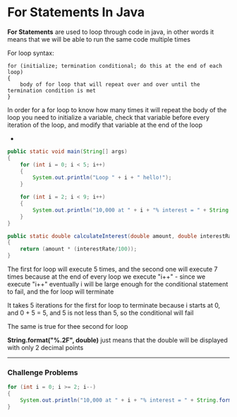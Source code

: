 # For Statements In Java

**For Statements** are used to loop through code in java, in other words it means that we will be able to run the same code multiple times

For loop syntax:

```
for (initialize; termination conditional; do this at the end of each loop)
{
    body of for loop that will repeat over and over until the termination condition is met
}
```

In order for a for loop to know how many times it will repeat the body of the loop you need to initialize a variable, check that variable before every iteration of the loop, and modify that variable at the end of the loop

-

```java
public static void main(String[] args)
{
    for (int i = 0; i < 5; i++)
    {
        System.out.println("Loop " + i + " hello!");
    }

    for (int i = 2; i < 9; i++)
    {
        System.out.println("10,000 at " + i + "% interest = " + String.format("%.2f",calculateInterest(10000.0, i)));
    }
}

public static double calculateInterest(double amount, double interestRate)
{
    return (amount * (interestRate/100));
}
```

The first for loop will execute 5 times, and the second one will execute 7 times because at the end of every loop we execute "i++" - since we execute "i++" eventually i will be large enough for the conditional statement to fail, and the for loop will terminate

It takes 5 iterations for the first for loop to terminate because i starts at 0, and 0 + 5 = 5, and 5 is not less than 5, so the conditional will fail

The same is true for thee second for loop

**String.format("%.2F", double)** just means that the double will be displayed with only 2 decimal points

***

### Challenge Problems

```java
for (int i = 0; i >= 2; i--)
{
    System.out.println("10,000 at " + i + "% interest = " + String.format("%.2f", calculateInterest(10000.0, i)));
}
```
